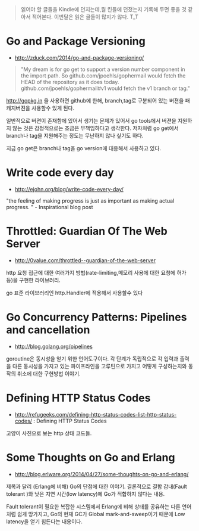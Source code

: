 <!-- Title: Send-to-kindle 2014-04 -->
<!-- Tags: send-to-kindle,golang,concurrency,coding,http -->

> 읽어야 할 글들을 Kindle에 던지는데,뭘 킨들에 던졌는지 기록해 두면 좋을 것 같아서 적어본다. 
> 이번달은 읽은 글들이 많지가 않다. T_T

# Go and Package Versioning 

- http://zduck.com/2014/go-and-package-versioning/ 

 > "My dream is for go get to support a version number component in the import path. So github.com/jpoehls/gophermail would fetch the HEAD of the repository as it does today. github.com/jpoehls/gophermail#v1 would fetch the v1 branch or tag."

 http://gopkg.in 을 사용하면 github에 한해, branch,tag로 구분되어 있는 버젼을 패캐지버젼을 사용할수 있게 된다. 

 일반적으로 버젼이 존재함에 있어서 생기는 문제가 있어서 go tools에서 버젼을 지원하지 않는 것은 감정적으로는 조금은 무책임하다고 생각한다.  저자처럼 go get에서 branch나 tag을 지원해주는 정도는 무난하지 않나 싶기도 하다. 

 지금 go get은  branch나 tag을 go version에 대응해서 사용하고 있다.


#  Write code every day

- http://ejohn.org/blog/write-code-every-day/ 

"the feeling of making progress is just as important as making actual progress. " - Inspirational blog post


#  Throttled: Guardian Of The Web Server

- http://0value.com/throttled--guardian-of-the-web-server 

http  요청 접근에 대한 여러가지 방법(rate-limiting,메모리 사용에 대한 요청에 허가 등)을 구현한 라이브러리. 

go 표준 라이브러리인 http.Handler에 적용해서 사용할수 있다

# Go Concurrency Patterns: Pipelines and cancellation

- http://blog.golang.org/pipelines 

goroutine은 동시성을 얻기 위한 언어도구이다. 각 단계가 독립적으로 각 입력과 출력을 다른 동시성을 가지고 있는 파이프라인을 고루틴으로 가지고 어떻게 구성하는지와 동작의 취소에 대한 구현방법 이야기.

# Defining HTTP Status Codes

- http://refugeeks.com/defining-http-status-codes-list-http-status-codes/ : Defining HTTP Status Codes

고양이 사진으로 보는 http 상태 코드들.


# Some Thoughts on Go and Erlang

- http://blog.erlware.org/2014/04/27/some-thoughts-on-go-and-erlang/ 

제목과 달리 (Erlang에 비해) Go의 단점에 대한 이야기.
결론적으로 결함 감내(Fault tolerant )와 낮은 지연 시간(low latency)에 Go가 적합하지 않다는 내용. 


Fault tolerant이 필요한 복잡한 시스템에서   Erlang에 비해 상태를 공유하는 다른 언어처럼 쉽게 망가지고,   Go의 현재 GC가 Global mark-and-sweep이기 때문에  Low latency을 얻기 힘든다는 내용이다.
